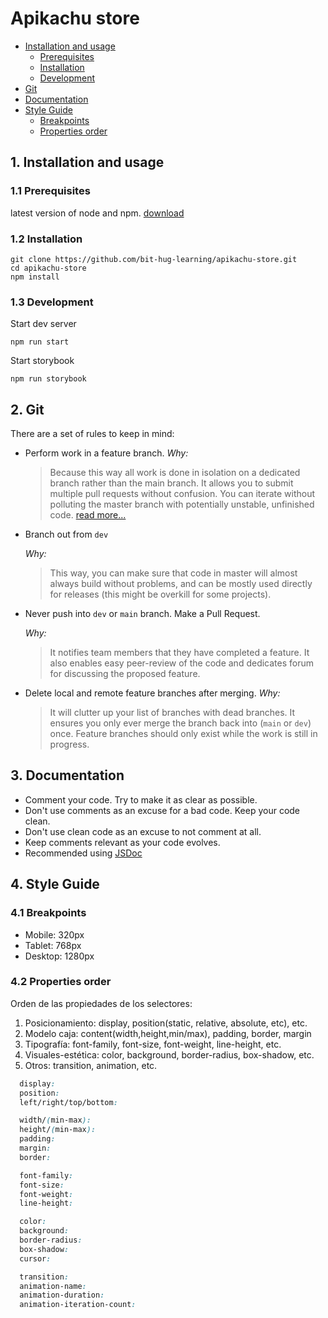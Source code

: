 # Apikachu store

- [Installation and usage](#installation-and-usage)
  - [Prerequisites](#prerequisites)
  - [Installation](#installation)
  - [Development](#development)
- [Git](#git)
- [Documentation](#documentation)
- [Style Guide](#style-guide)
  - [Breakpoints](#breakpoints)
  - [Properties order](#properties-order)

<a name="installation-and-usage"></a>

## 1. Installation and usage

<a name="prerequisites"></a>

### 1.1 Prerequisites

latest version of node and npm. [download](https://nodejs.org/es/)

<a name="installation"></a>

### 1.2 Installation

```shell
git clone https://github.com/bit-hug-learning/apikachu-store.git
cd apikachu-store
npm install
```

<a name="development"></a>

### 1.3 Development

Start dev server

```shell
npm run start
```

Start storybook

```shell
npm run storybook
```

<a name="git"></a>

## 2. Git

There are a set of rules to keep in mind:

- Perform work in a feature branch.
  _Why:_
  > Because this way all work is done in isolation on a dedicated branch rather than the main branch. It allows you to submit multiple pull requests without confusion. You can iterate without polluting the master branch with potentially unstable, unfinished code. [read more...](https://www.atlassian.com/git/tutorials/comparing-workflows#feature-branch-workflow)
- Branch out from `dev`

  _Why:_

  > This way, you can make sure that code in master will almost always build without problems, and can be mostly used directly for releases (this might be overkill for some projects).

- Never push into `dev` or `main` branch. Make a Pull Request.

  _Why:_

  > It notifies team members that they have completed a feature. It also enables easy peer-review of the code and dedicates forum for discussing the proposed feature.

- Delete local and remote feature branches after merging.
  _Why:_
  > It will clutter up your list of branches with dead branches. It ensures you only ever merge the branch back into (`main` or `dev`) once. Feature branches should only exist while the work is still in progress.

<a name="Documentation"></a>

## 3. Documentation

- Comment your code. Try to make it as clear as possible.
- Don't use comments as an excuse for a bad code. Keep your code clean.
- Don't use clean code as an excuse to not comment at all.
- Keep comments relevant as your code evolves.
- Recommended using [JSDoc](https://www.youtube.com/watch?v=r0H-acWQS6c)

<a name="style-guide"></a>

## 4. Style Guide

<a name="style-guide"></a>

### 4.1 Breakpoints

- Mobile: 320px
- Tablet: 768px
- Desktop: 1280px

<a name="properties-order"></a>

### 4.2 Properties order

Orden de las propiedades de los selectores:

1. Posicionamiento: display, position(static, relative, absolute, etc), etc.
2. Modelo caja: content(width,height,min/max), padding, border, margin
3. Tipografía: font-family, font-size, font-weight, line-height, etc.
4. Visuales-estética: color, background, border-radius, box-shadow, etc.
5. Otros: transition, animation, etc.

```css
  display:
  position:
  left/right/top/bottom:

  width/(min-max):
  height/(min-max):
  padding:
  margin:
  border:

  font-family:
  font-size:
  font-weight:
  line-height:

  color:
  background:
  border-radius:
  box-shadow:
  cursor:

  transition:
  animation-name:
  animation-duration:
  animation-iteration-count:
```
